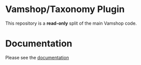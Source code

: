 # Vamshop/Taxonomy Plugin

This repository is a **read-only** split of the main Vamshop code.

# Documentation

Please see the [documentation](http://docs.vamshop.com/3.0)
